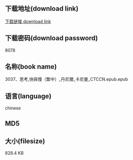 ## 下载地址(download link)
[下载链接 download link](https://voluble-croquembouche-d321dc.netlify.app/?s=3037%E3%80%81%E6%80%9D%E8%80%83%2C%E5%BF%AB%E8%88%87%E6%85%A2%EF%BC%88%E7%B9%81%E4%B8%AD%EF%BC%89_%E4%B8%B9%E5%B0%BC%E7%88%BE_%E5%8D%A1%E5%B0%BC%E6%9B%BC_CTCCN.epub)

## 下载密码(download password)
8078

## 名称(book name)
3037、思考,快與慢（繁中）_丹尼爾_卡尼曼_CTCCN.epub.epub

## 语言(language)
chinese

## MD5


## 大小(filesize)
828.4 KB
